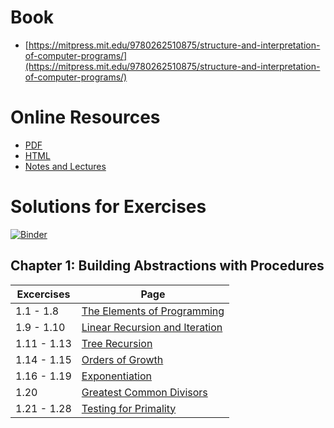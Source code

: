 # Book
- [https://mitpress.mit.edu/9780262510875/structure-and-interpretation-of-computer-programs/](https://mitpress.mit.edu/9780262510875/structure-and-interpretation-of-computer-programs/)

# Online Resources
- [PDF](https://web.mit.edu/6.001/6.037/sicp.pdf)
- [HTML](https://mitp-content-server.mit.edu/books/content/sectbyfn/books_pres_0/6515/sicp.zip/full-text/book/book.html)
- [Notes and Lectures](https://web.mit.edu/6.001/6.037/)

# Solutions for Exercises
[![Binder](https://mybinder.org/badge_logo.svg)](https://mybinder.org/v2/gh/balaji/sicp/HEAD)
## Chapter 1: Building Abstractions with Procedures
| Excercises | Page |
|---|---|
| 1.1 - 1.8 | [The Elements of Programming](./1.%20Building%20Abstractions%20with%20Procedures/1.1%20The%20Elements%20of%20Programming/1.1.8%20-%20Expressions%20and%20Compound%20Procedures.ipynb)|
| 1.9 - 1.10 |[Linear Recursion and Iteration](./1.%20Building%20Abstractions%20with%20Procedures/1.2%20Procedures%20and%20the%20Processes%20They%20Generate/1.2.1%20-%20Linear%20Recursion%20and%20Iteration.ipynb)|
| 1.11 - 1.13 |[Tree Recursion](./1.%20Building%20Abstractions%20with%20Procedures/1.2%20Procedures%20and%20the%20Processes%20They%20Generate/1.2.2%20-%20Tree%20Recursion.ipynb)|
| 1.14 - 1.15 |[Orders of Growth](./1.%20Building%20Abstractions%20with%20Procedures/1.2%20Procedures%20and%20the%20Processes%20They%20Generate/1.2.3%20-%20Orders%20of%20Growth.ipynb)|
| 1.16 - 1.19 |[Exponentiation](./1.%20Building%20Abstractions%20with%20Procedures/1.2%20Procedures%20and%20the%20Processes%20They%20Generate/1.2.4%20-%20Exponentiation.ipynb)
| 1.20 |[Greatest Common Divisors](./1.%20Building%20Abstractions%20with%20Procedures/1.2%20Procedures%20and%20the%20Processes%20They%20Generate/1.2.5%20-%20Greatest%20Common%20Divisors.ipynb)|
| 1.21 - 1.28 |[Testing for Primality](./1.%20Building%20Abstractions%20with%20Procedures/1.2%20Procedures%20and%20the%20Processes%20They%20Generate/1.2.6%20-%20Testing%20for%20Primality.ipynb)|